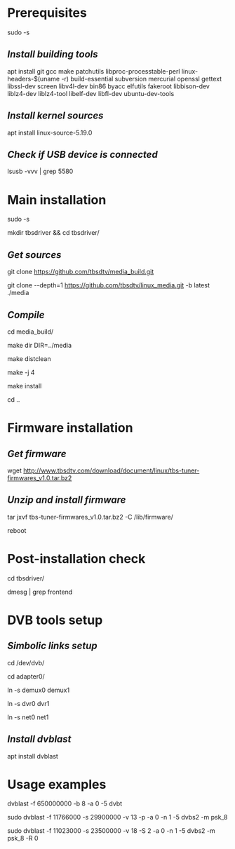 # Prerequisites

sudo -s 

## *Install building tools*

apt install git gcc make patchutils libproc-processtable-perl linux-headers-$(uname -r) build-essential subversion mercurial openssl gettext libssl-dev screen libv4l-dev bin86 byacc elfutils fakeroot libbison-dev liblz4-dev liblz4-tool libelf-dev libfl-dev ubuntu-dev-tools

## *Install kernel sources*

apt install linux-source-5.19.0

## *Check if USB device is connected*

lsusb -vvv | grep 5580

# Main installation

sudo -s

mkdir tbsdriver && cd tbsdriver/

## *Get sources*

git clone https://github.com/tbsdtv/media_build.git

git clone --depth=1 https://github.com/tbsdtv/linux_media.git -b latest ./media

## *Compile*

cd media_build/

make dir DIR=../media

make distclean

make -j 4

make install

cd ..

# Firmware installation

## *Get firmware*

wget http://www.tbsdtv.com/download/document/linux/tbs-tuner-firmwares_v1.0.tar.bz2

## *Unzip and install firmware*

tar jxvf tbs-tuner-firmwares_v1.0.tar.bz2 -C /lib/firmware/

reboot

# Post-installation check

cd tbsdriver/

dmesg | grep frontend

# DVB tools setup

## *Simbolic links setup*
cd /dev/dvb/

cd adapter0/

ln -s demux0 demux1

ln -s dvr0 dvr1

ln -s net0 net1

## *Install dvblast*

apt install dvblast

# Usage examples

dvblast -f 650000000 -b 8 -a 0 -5 dvbt

sudo dvblast -f 11766000 -s 29900000 -v 13 -p -a 0 -n 1 -5 dvbs2 -m psk_8

sudo dvblast -f 11023000 -s 23500000 -v 18 -S 2 -a 0 -n 1 -5 dvbs2 -m psk_8 -R 0
